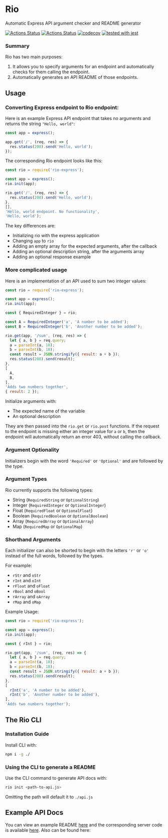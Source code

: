 # Rio
Automatic Express API argument checker and README generator

[![Actions Status](https://github.com/RyuGames/Rio/workflows/Tests/badge.svg)](https://github.com/RyuGames/Rio/actions)
[![Actions Status](https://github.com/RyuGames/Rio/workflows/Linter/badge.svg)](https://github.com/RyuGames/Rio/actions)
[![codecov](https://codecov.io/gh/RyuGames/Rio/branch/main/graph/badge.svg?token=V2HH92MN1A)](https://codecov.io/gh/RyuGames/Rio)
[![tested with jest](https://img.shields.io/badge/tested_with-jest-99424f.svg)](https://github.com/facebook/jest)

### Summary
Rio has two main purposes:
1. It allows you to specify arguments for an endpoint and automatically checks for them calling the endpoint.
2. Automatically generates an API README of those endpoints.

## Usage

### Converting Express endpoint to Rio endpoint:
Here is an example Express API endpoint that takes no arguments and returns the string `"Hello, world"`:

```javascript
const app = express();

app.get('/', (req, res) => {
  res.status(200).send('Hello, world');
});
```

The corresponding Rio endpoint looks like this:
```javascript
const rio = require('rio-express');

const app = express();
rio.init(app);

rio.get('/', (req, res) => {
  res.status(200).send('Hello, world');
},
[],
'Hello, world endpoint. No functionality',
'Hello, world');
```

The key differences are:
- Initializing rio with the express application
- Changing `app` to `rio`
- Adding an empty array for the expected arguments, after the callback
- Adding an optional description string, after the arguments array
- Adding an optional response example

### More complicated usage
Here is an implementation of an API used to sum two integer values:

```javascript
const rio = require('rio-express');

const app = express();
rio.init(app);

const { RequiredInteger } = rio;

const A = RequiredInteger('a', 'A number to be added');
const B = RequiredInteger('b', 'Another number to be added');

rio.get(app, '/sum', (req, res) => {
  let { a, b } = req.query;
  a = parseInt(a, 10);
  b = parseInt(b, 10);
  const result = JSON.stringify({ result: a + b });
  res.status(200).send(result);
},
[
  A,
  B,
],
'Adds two numbers together',
{ result: 2 });
```

Initialize arguments with:
- The expected name of the variable
- An optional description

They are then passed into the `rio.get` or `rio.post` functions. If the request to the endpoint is missing either an integer value for `a` or `b`, then the endpoint will automatically return an error 403, without calling the callback.

### Argument Optionality
Initializers begin with the word `'Required'` or `'Optional'` and are followed by the type.

### Argument Types
Rio currently supports the following types:
- String (`RequiredString` or `OptionalString`)
- Integer (`RequiredInteger` or `OptionalInteger`)
- Float (`RequiredFloat` or `OptionalFloat`)
- Boolean (`RequiredBoolean` or `OptionalBoolean`)
- Array (`RequiredArray` or `OptionalArray`)
- Map (`RequiredMap` or `OptionalMap`)

### Shorthand Arguments
Each initializer can also be shorted to begin with the letters `'r'` or `'o'` instead of the full words, followed by the types.

For example:
- `rStr` and `oStr`
- `rInt` and `oInt`
- `rFloat` and `oFloat`
- `rBool` and `oBool`
- `rArray` and `oArray`
- `rMap` and `oMap`

Example Usage:
```javascript
const rio = require('rio-express');

const app = express();
rio.init(app);

const { rInt } = rio;

rio.get(app, '/sum', (req, res) => {
  let { a, b } = req.query;
  a = parseInt(a, 10);
  b = parseInt(b, 10);
  const result = JSON.stringify({ result: a + b });
  res.status(200).send(result);
},
[
  rInt('a', 'A number to be added'),
  rInt('b', 'Another number to be added'),
],
'Adds two numbers together');
```

## The Rio CLI

### Installation Guide
Install CLI with:
```bash
npm i -g ./
```

### Using the CLI to generate a README
Use the CLI command to generate API docs with:
```bash
rio init <path-to-api.js>
```
Omitting the path will default it to `./api.js`

## Example API Docs
You can view an example README [here](API-README.md) and the corresponding server code is available [here](api.js). Also can be found here:
